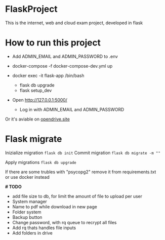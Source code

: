# FlaskProject

This is the internet, web and cloud exam project, developed in flask

# How to run this project

- Add ADMIN_EMAIL and ADMIN_PASSWORD to .env
- docker-compose -f docker-compose-dev.yml up 

- docker exec -it flask-app /bin/bash
  - flask db upgrade
  - flask setup_dev
- Open http://127.0.0.1:5000/
  - Log in with ADMIN_EMAIL and ADMIN_PASSWORD

Or it's aviable on [opendrive.site](https://opendrive.site/ "Site homepage")
# Flask migrate

Inizialize migration `flask db init`
Commit migration `flask db migrate -m ""`

Apply migrations `flask db upgrade`

If there are some trubles with "psycopg2" remove it from requirements.txt or use docker instead

**# TODO**

- add file size to db, for limit the amount of file to upload per user
- System manager
- Name to pdf while download in new page
- Folder system
- Backup button
- Change password, with rq queue to recrypt all files
- Add rq thats handles file inputs
- Add folders in drive
